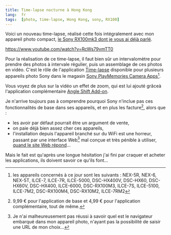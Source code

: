 ```yaml
---
title: Time-lapse nocturne à Hong Kong
lang:  fr
tags:  [photo, time-lapse, Hong Kong, sony, RX100]
---
```


Voici un nouveau time-lapse, réalisé cette fois intégralement avec mon appareil photo compact, [le Sony RX100mk3 dont je vous ai déjà parlé](/2015/01/sony-rx100-iii-mon-excellent-nouveau-compact-expert-toujours-en-poche.html).

https://www.youtube.com/watch?v=RcWs79vmTT0

Pour la réalisation de ce time-lapse, il faut bien sûr un intervalomètre pour prendre des photos à intervale régulier, puis un assemblage de ces photos en vidéo. C'est le rôle de l'application [Time-lapse](https://www.playmemoriescameraapps.com/portal/usbdetail.php?eid=IS9104-NPIA09014_00-000003) disponible pour plusieurs appareils photo Sony dans le magasin [Sony PlayMemories Camera Apps](https://www.playmemoriescameraapps.com/portal/)[^appareils].

[^appareils]: les appareils concernés à ce jour sont les suivants : NEX-5R, NEX-6, NEX-5T, ILCE-7, ILCE-7R, ILCE-5000, DSC-HX400V, DSC-HX60, DSC-HX60V, DSC-HX400, ILCE-6000, DSC-RX100M3, ILCE-7S, ILCE-5100, ILCE-7M2, DSC-RX100M4, DSC-RX10M2, ILCE-7RM2

Vous voyez de plus sur la vidéo un effet de zoom, qui est lui ajouté grâceà l'application complémentaire [Angle Shift Add-on](https://www.playmemoriescameraapps.com/portal/usbdetail.php?eid=IS9104-NPIA09014_00-000016).

Je n'arrive toujours pas à comprendre pourquoi Sony n'inclue pas ces fonctionnalités de base dans ses appareils, et en plus les facture[^facture], alors que :

[^facture]: 9,99 € pour l'application de base et 4,99 € pour l'application complémentaire, tout de même.

- les avoir par défaut pourrait être un argument de vente,
- on paie déjà bien assez cher ces appareils,
- l'installation depuis l'appareil branché sur du WiFi est une horreur, passant par une interface Web[^navigateur] mal conçue et très pénible à utiliser, [quand le site Web répond](https://twitter.com/nhoizey/status/628334369120354305)…

[^navigateur]: Je n'ai malheureusement pas réussi à savoir quel est le navigateur embarqué dans mon appareil photo, n'ayant pas la possibilité de saisir une URL de mon choix…

Mais le fait est qu'après une longue hésitation j'ai fini par craquer et acheter les applications, ils doivent savoir ce qu'ils font…



